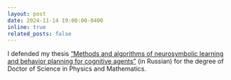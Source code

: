 ```yaml
---
layout: post
date: 2024-11-14 19:00:00-0400
inline: true
related_posts: false
---
```


I defended my thesis <a href='https://grafft.github.io/assets/pdf/diss2024.pdf'>“Methods and algorithms of neurosymbolic learning and behavior planning for cognitive agents”</a> (in Russian) for the degree of Doctor of Science in Physics and Mathematics.
